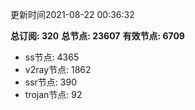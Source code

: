 更新时间2021-08-22 00:36:32

**总订阅: 320**
**总节点: 23607**
**有效节点: 6709**
- ss节点: 4365
- v2ray节点: 1862
- ssr节点: 390
- trojan节点: 92
